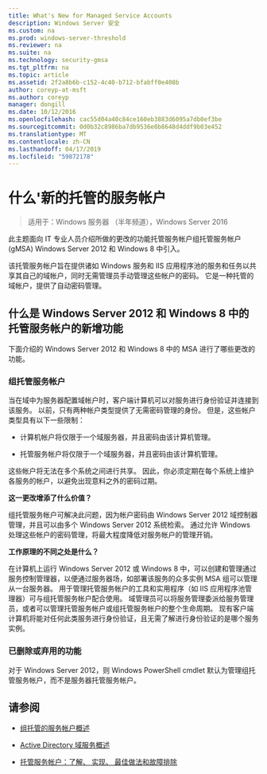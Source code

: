 ```yaml
---
title: What's New for Managed Service Accounts
description: Windows Server 安全
ms.custom: na
ms.prod: windows-server-threshold
ms.reviewer: na
ms.suite: na
ms.technology: security-gmsa
ms.tgt_pltfrm: na
ms.topic: article
ms.assetid: 2f2a8b6b-c152-4c40-b712-bfabff0e408b
author: coreyp-at-msft
ms.author: coreyp
manager: dongill
ms.date: 10/12/2016
ms.openlocfilehash: cac55d04a40c84ce160eb3883d6095a7db0ef3be
ms.sourcegitcommit: 0d0b32c8986ba7db9536e0b8648d4ddf9b03e452
ms.translationtype: MT
ms.contentlocale: zh-CN
ms.lasthandoff: 04/17/2019
ms.locfileid: "59872178"
---
```

# <a name="what39s-new-for-managed-service-accounts"></a>什么&#39;新的托管的服务帐户

>适用于：Windows 服务器 （半年频道），Windows Server 2016

此主题面向 IT 专业人员介绍所做的更改的功能托管服务帐户组托管服务帐户 (gMSA) Windows Server 2012 和 Windows 8 中引入。

该托管服务帐户旨在提供诸如 Windows 服务和 IIS 应用程序池的服务和任务以共享其自己的域帐户，同时无需管理员手动管理这些帐户的密码。 它是一种托管的域帐户，提供了自动密码管理。

## <a name="versions"></a>什么是 Windows Server 2012 和 Windows 8 中的托管服务帐户的新增功能
下面介绍的 Windows Server 2012 和 Windows 8 中的 MSA 进行了哪些更改的功能。

### <a name="group-managed-service-accounts"></a>组托管服务帐户
当在域中为服务器配置域帐户时，客户端计算机可以对服务进行身份验证并连接到该服务。 以前，只有两种帐户类型提供了无需密码管理的身份。 但是，这些帐户类型具有以下一些限制：

-   计算机帐户将仅限于一个域服务器，并且密码由该计算机管理。

-   托管服务帐户将仅限于一个域服务器，并且密码由该计算机管理。

这些帐户将无法在多个系统之间进行共享。 因此，你必须定期在每个系统上维护各服务的帐户，以避免出现意料之外的密码过期。

**这一更改增添了什么价值？**

组托管服务帐户可解决此问题，因为帐户密码由 Windows Server 2012 域控制器管理，并且可以由多个 Windows Server 2012 系统检索。 通过允许 Windows 处理这些帐户的密码管理，将最大程度降低对服务帐户的管理开销。

**工作原理的不同之处是什么？**

在计算机上运行 Windows Server 2012 或 Windows 8 中，可以创建和管理通过服务控制管理器，以便通过服务器场，如部署该服务的众多实例 MSA 组可以管理从一台服务器。 用于管理托管服务帐户的工具和实用程序（如 IIS 应用程序池管理器）可与组托管服务帐户配合使用。 域管理员可以将服务管理委派给服务管理员，或者可以管理托管服务帐户或组托管服务帐户的整个生命周期。 现有客户端计算机将能对任何此类服务进行身份验证，且无需了解进行身份验证的是哪个服务实例。

### <a name="interoperability"></a>已删除或弃用的功能
对于 Windows Server 2012，则 Windows PowerShell cmdlet 默认为管理组托管服务帐户，而不是服务器托管服务帐户。

## <a name="see-also"></a>请参阅

-   [组托管的服务帐户概述](group-managed-service-accounts-overview.md)

-   [Active Directory 域服务概述](active-directory-domain-services-overview.md)

-   [托管服务帐户：了解、 实现、 最佳做法和故障排除](http://blogs.technet.com/b/askds/archive/20../managed-service-accounts-understanding-implementing-best-practices-and-troubleshooting.aspx)


